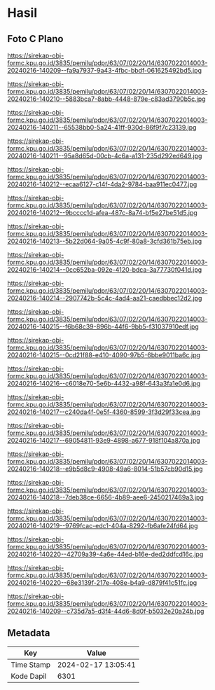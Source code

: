 # Hasil

## Foto C Plano

https://sirekap-obj-formc.kpu.go.id/3835/pemilu/pdpr/63/07/02/20/14/6307022014003-20240216-140209--fa9a7937-9a43-4fbc-bbdf-061625492bd5.jpg

https://sirekap-obj-formc.kpu.go.id/3835/pemilu/pdpr/63/07/02/20/14/6307022014003-20240216-140210--5883bca7-8abb-4448-879e-c83ad3790b5c.jpg

https://sirekap-obj-formc.kpu.go.id/3835/pemilu/pdpr/63/07/02/20/14/6307022014003-20240216-140211--65538bb0-5a24-41ff-930d-86f9f7c23139.jpg

https://sirekap-obj-formc.kpu.go.id/3835/pemilu/pdpr/63/07/02/20/14/6307022014003-20240216-140211--95a8d65d-00cb-4c6a-a131-235d292ed649.jpg

https://sirekap-obj-formc.kpu.go.id/3835/pemilu/pdpr/63/07/02/20/14/6307022014003-20240216-140212--ecaa6127-c14f-4da2-9784-baa911ec0477.jpg

https://sirekap-obj-formc.kpu.go.id/3835/pemilu/pdpr/63/07/02/20/14/6307022014003-20240216-140212--9bcccc1d-afea-487c-8a74-bf5e27be51d5.jpg

https://sirekap-obj-formc.kpu.go.id/3835/pemilu/pdpr/63/07/02/20/14/6307022014003-20240216-140213--5b22d064-9a05-4c9f-80a8-3cfd361b75eb.jpg

https://sirekap-obj-formc.kpu.go.id/3835/pemilu/pdpr/63/07/02/20/14/6307022014003-20240216-140214--0cc652ba-092e-4120-bdca-3a77730f041d.jpg

https://sirekap-obj-formc.kpu.go.id/3835/pemilu/pdpr/63/07/02/20/14/6307022014003-20240216-140214--2907742b-5c4c-4ad4-aa21-caedbbec12d2.jpg

https://sirekap-obj-formc.kpu.go.id/3835/pemilu/pdpr/63/07/02/20/14/6307022014003-20240216-140215--f6b68c39-896b-44f6-9bb5-f31037910edf.jpg

https://sirekap-obj-formc.kpu.go.id/3835/pemilu/pdpr/63/07/02/20/14/6307022014003-20240216-140215--0cd21f88-e410-4090-97b5-6bbe9011ba6c.jpg

https://sirekap-obj-formc.kpu.go.id/3835/pemilu/pdpr/63/07/02/20/14/6307022014003-20240216-140216--c6018e70-5e6b-4432-a98f-643a3fa1e0d6.jpg

https://sirekap-obj-formc.kpu.go.id/3835/pemilu/pdpr/63/07/02/20/14/6307022014003-20240216-140217--c240da4f-0e5f-4360-8599-3f3d29f33cea.jpg

https://sirekap-obj-formc.kpu.go.id/3835/pemilu/pdpr/63/07/02/20/14/6307022014003-20240216-140217--69054811-93e9-4898-a677-918f104a870a.jpg

https://sirekap-obj-formc.kpu.go.id/3835/pemilu/pdpr/63/07/02/20/14/6307022014003-20240216-140218--e9b5d8c9-4908-49a6-8014-51b57cb90d15.jpg

https://sirekap-obj-formc.kpu.go.id/3835/pemilu/pdpr/63/07/02/20/14/6307022014003-20240216-140218--7deb38ce-6656-4b89-aee6-2450217469a3.jpg

https://sirekap-obj-formc.kpu.go.id/3835/pemilu/pdpr/63/07/02/20/14/6307022014003-20240216-140219--9769fcac-edc1-404a-8292-fb6afe24fd64.jpg

https://sirekap-obj-formc.kpu.go.id/3835/pemilu/pdpr/63/07/02/20/14/6307022014003-20240216-140220--42709a39-4a6e-44ed-b16e-ded2ddfcd16c.jpg

https://sirekap-obj-formc.kpu.go.id/3835/pemilu/pdpr/63/07/02/20/14/6307022014003-20240216-140220--68e3139f-217e-408e-b4a9-d879f41c51fc.jpg

https://sirekap-obj-formc.kpu.go.id/3835/pemilu/pdpr/63/07/02/20/14/6307022014003-20240216-140209--c735d7a5-d3f4-44d6-8d0f-b5032e20a24b.jpg


## Metadata

| Key        | Value               |
| ---------- | ------------------- |
| Time Stamp | 2024-02-17 13:05:41 |
| Kode Dapil | 6301                |



